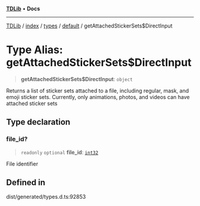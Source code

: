 [**TDLib**](../../../../../../README.md) • **Docs**

***

[TDLib](../../../../../../modules.md) / [index](../../../../../README.md) / [types](../../../README.md) / [default](../README.md) / getAttachedStickerSets$DirectInput

# Type Alias: getAttachedStickerSets$DirectInput

> **getAttachedStickerSets$DirectInput**: `object`

Returns a list of sticker sets attached to a file, including regular, mask, and emoji sticker sets. Currently, only animations, photos, and videos can have attached sticker sets

## Type declaration

### file\_id?

> `readonly` `optional` **file\_id**: [`int32`](int32-1.md)

File identifier

## Defined in

dist/generated/types.d.ts:92853
